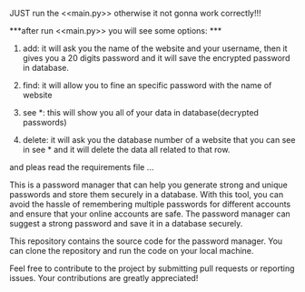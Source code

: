 JUST run the <<main.py>>
otherwise it not gonna work correctly!!!

***after run <<main.py>> you will see some options: ***

1. add: it will ask you the name of the website and your username, then it gives you a 20 digits password and it will save the encrypted password in database.

2. find: it will allow you to fine an specific password with the name of website

3. see *: this will show you all of your data in database(decrypted passwords)

4. delete: it will ask you the database number of a website that you can see in see * and it will delete the data all related to that row.


and pleas read the requirements file ...

This is a password manager that can help you generate strong and unique passwords and store them securely in a database. With this tool, you can avoid the hassle of remembering multiple passwords for different accounts and ensure that your online accounts are safe. The password manager can suggest a strong password and save it in a database securely. 

This repository contains the source code for the password manager. You can clone the repository and run the code on your local machine.

Feel free to contribute to the project by submitting pull requests or reporting issues. Your contributions are greatly appreciated!

